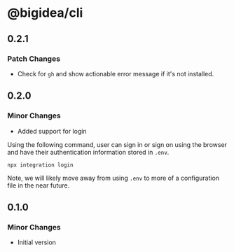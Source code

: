 # @bigidea/cli

## 0.2.1

### Patch Changes

- Check for `gh` and show actionable error message if it's not installed.

## 0.2.0

### Minor Changes

- Added support for login

Using the following command, user can sign in or sign on using the browser and have their authentication information stored in `.env`.

```shell
npx integration login
```

Note, we will likely move away from using `.env` to more of a configuration file in the near future.

## 0.1.0

### Minor Changes

- Initial version
